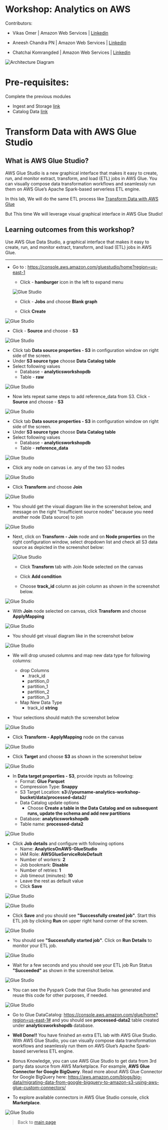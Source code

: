 # Workshop: Analytics on AWS

Contributors:

* Vikas Omer | Amazon Web Services | [Linkedin](https://www.linkedin.com/in/vikas-omer/)
* Aneesh Chandra PN | Amazon Web Services | [Linkedin](https://www.linkedin.com/in/aneesh-chandra-pn/)

* Chatchai Komrangded | Amazon Web Services | [Linkedin](https://www.linkedin.com/in/chatchaikomrangded/)

![Architecture Diagram](../img/transform_glue_studio.png)

# Pre-requisites:  
Complete the previous modules   
* Ingest and Storage [link](../modules/ingest.md)
* Catalog Data [link](../modules/catalog.md)

# Transform Data with AWS Glue Studio

## What is AWS Glue Studio?
AWS Glue Studio is a new graphical interface that makes it easy to create, run, and monitor extract, transform, and load (ETL) jobs in AWS Glue. You can visually compose data transformation workflows and seamlessly run them on AWS Glue’s Apache Spark-based serverless ETL engine.

In this lab, We will do the same ETL process like [Transform Data with AWS Glue](../modules/transform_glue.md)

But This time We will leverage visual graphical interface in AWS Glue Studio!

## Learning outcomes from this workshop?
Use AWS Glue Data Studio, a graphical interface that makes it easy to create, run, and monitor extract, transform, and load (ETL) jobs in AWS Glue.

---
* Go to : https://console.aws.amazon.com/gluestudio/home?region=us-east-1
  * Click - **hamburger** icon in the left to expand menu

  ![Glue Studio](../img/glue_studio_0.png)
  
  * Click - **Jobs** and choose **Blank graph**

  * Click **Create**

![Glue Studio](../img/glue_studio_1.png)

* Click - **Source** and choose - **S3**

![Glue Studio](../img/glue_studio_2.png)

  * Click tab **Data source properties - S3** in configuration window on right side of the screen.
  * Under **S3 source type** choose **Data Catalog table** 
  * Select following values
      * Database - **analyticsworkshopdb**
      * Table - **raw**
  
![Glue Studio](../img/glue_studio_3.png)

* Now lets repeat same steps to add reference_data from S3. Click - **Source** and choose - **S3**

![Glue Studio](../img/glue_studio_2.png)

* Click tab **Data source properties - S3** in configuration window on right side of the screen.
* Under **S3 source type** choose **Data Catalog table** 
* Select following values
    * Database - **analyticsworkshopdb**
    * Table - **reference_data**
  
![Glue Studio](../img/glue_studio_4.png)

* Click any node on canvas i.e. any of the two S3 nodes

![Glue Studio](../img/glue_studio_5.png)

* Click **Transform** and choose **Join**

![Glue Studio](../img/glue_studio_6.png)

* You should get the visual diagram like in the screenshot below, and message on the right "Insufficient source nodes" because you need another node (Data source) to join

![Glue Studio](../img/glue_studio_7.png)

* Next, click on **Transform - Join** node and on **Node properties** on the right configuration window, select dropdown list and check all S3 data source as depicted in the screenshot below:
  
  ![Glue Studio](../img/glue_studio_8.png)

  - Click **Transform** tab with Join Node selected on the canvas
  
  - Click **Add condition**

  - Choose **track_id** column as join column as shown in the screenshot below.

![Glue Studio](../img/glue_studio_9.png)

* With **Join** node selected on canvas, click **Transform** and choose **ApplyMapping**

![Glue Studio](../img/glue_studio_10.png)

* You should get visual diagram like in the screenshot below

![Glue Studio](../img/glue_studio_11.png)

* We will drop unused columns and map new data type for following columns:
    * drop Columns
      * .track_id
      * partition_0
      * partition_1
      * partition_2
      * partition_3
    * Map New Data Type  
      * track_id **string** 

* Your selections should match the screenshot below   
  
![Glue Studio](../img/glue_studio_12.png)

* Click **Transform - ApplyMapping** node on the canvas
  
![Glue Studio](../img/glue_studio_13.png)

* Click **Target** and choose **S3** as shown in the screenshot below
  
![Glue Studio](../img/glue_studio_14.png)

* In **Data target properties - S3**, provide inputs as following:
    * Format: **Glue Parquet**
    * Compression Type: **Snappy**
    * S3 Target Location: **s3://yourname-analytics-workshop-bucket/data/processed-data2/**
    * Data Catalog update options
      * Choose **Create a table in the Data Catalog and on subsequent runs, update the schema and add new partitions**
    * Database: **analyticsworkshopdb**
    * Table name: **processed-data2**

![Glue Studio](../img/glue_studio_15.png)

* Click **Job details** and configure with following options
   * Name: **AnalyticsOnAWS-GlueStudio**
   * IAM Role: **AWSGlueServiceRoleDefault**
   * Number of workers: **2**
   * Job bookmark: **Disable**
   * Number of retries: **1**
   * Job timeout (minutes): **10**
   * Leave the rest as default value
   * Click **Save**
   
![Glue Studio](../img/glue_studio_16.png)

![Glue Studio](../img/glue_studio_16_2.png)

* Click **Save** and you should see **"Successfully created job"**. Start this ETL job by clicking **Run** on upper right hand corner of the screen.
   
![Glue Studio](../img/glue_studio_17.png)

* You should see **"Successfully started job"**. Click on **Run Details** to monitor your ETL job.
   
![Glue Studio](../img/glue_studio_18.png)

* Wait for a few seconds and you should see your ETL job Run Status **"Succeeded"** as shown in the screenshot below.

![Glue Studio](../img/glue_studio_19.png)

* You can see the Pyspark Code that Glue Studio has generated and reuse this code for other purposes, if needed.

![Glue Studio](../img/glue_studio_20.png)

* Go to Glue DataCatalog: https://console.aws.amazon.com/glue/home?region=us-east-1# and you should see **processed-data2** table created under **analyticsworkshopdb** database.

* **Well Done!!** You have finished an extra ETL lab with AWS Glue Studio. With AWS Glue Studio, you can visually compose data transformation workflows and seamlessly run them on AWS Glue’s Apache Spark-based serverless ETL engine.

* Bonus Knowledge, you can use AWS Glue Studio to get data from 3rd party data source from AWS Marketplace. For example, **AWS Glue Connector for Google BigQuery**. Read more about AWS Glue Connector for Google BigQuery here: https://aws.amazon.com/blogs/big-data/migrating-data-from-google-bigquery-to-amazon-s3-using-aws-glue-custom-connectors/

* To explore available connectors in AWS Glue Studio console, click **Marketplace**.

![Glue Studio](../img/glue_studio_22.png)


	
> Back to [main page](../readme.md)
